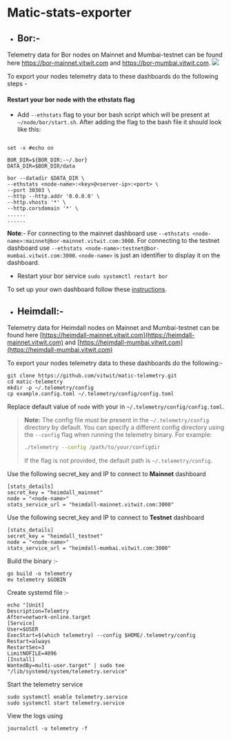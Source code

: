 # Matic-stats-exporter

- ## Bor:-
Telemetry data for Bor nodes on Mainnet and Mumbai-testnet can be found here https://bor-mainnet.vitwit.com and https://bor-mumbai.vitwit.com.
![](https://github.com/vitwit/matic-telemetry/blob/main/docs/screen.png)

To export your nodes telemetry data to these dashboards do the following steps - 
#### Restart your bor node with the ethstats flag

  
   - Add `--ethstats` flag to your bor bash script which will be present at `~/node/bor/start.sh`. After adding the flag to the bash file it should look like this:
   ```#!/usr/bin/env sh

set -x #echo on

BOR_DIR=${BOR_DIR:-~/.bor}
DATA_DIR=$BOR_DIR/data

bor --datadir $DATA_DIR \
  --ethstats <node-name>:<key>@<server-ip>:<port> \
  --port 30303 \
  --http --http.addr '0.0.0.0' \
  --http.vhosts '*' \
  --http.corsdomain '*' \
  ......
  ......
```
**Note**:- For connecting to the mainnet dashboard use  `--ethstats <node-name>:mainnet@bor-mainnet.vitwit.com:3000`. For connecting to the testnet dashboard use `--ethstats <node-name>:testnet@bor-mumbai.vitwit.com:3000`. `<node-name>` is just an identifier to display it on the dashboard.
   - Restart your bor service `sudo systemctl restart bor`
   
To set up your own dashboard follow these [instructions](./docs/bor-setup.md).

- ## Heimdall:-
Telemetry data for Heimdall nodes on Mainnet and Mumbai-testnet can be found here [https://heimdall-mainnet.vitwit.com](https://heimdall-mainnet.vitwit.com) and [https://heimdall-mumbai.vitwit.com](https://heimdall-mumbai.vitwit.com)

To export your nodes telemetry data to these dashboards do the following:-

```
git clone https://github.com/vitwit/matic-telemetry.git
cd matic-telemetry
mkdir -p ~/.telemetry/config
cp example.config.toml ~/.telemetry/config/config.toml
```
Replace default value of `node` with your <node-name> in `~/.telemetry/config/config.toml`.

> **Note:**
> The config file must be present in the `~/.telemetry/config` directory by default. You can specify a different config directory using the `--config` flag when running the telemetry binary. For example:
> 
> ```sh
> ./telemetry --config /path/to/your/configdir
> ```
> If the flag is not provided, the default path is `~/.telemetry/config`.

Use the following secret_key and IP to connect to **Mainnet** dashboard

```
[stats_details]
secret_key = "heimdall_mainnet"  
node = "<node-name>" 
stats_service_url = "heimdall-mainnet.vitwit.com:3000"
```

Use the following secret_key and IP to connect to **Testnet** dashboard

```
[stats_details]
secret_key = "heimdall_testnet"  
node = "<node-name>" 
stats_service_url = "heimdall-mumbai.vitwit.com:3000"
```
Build the binary :-
```
go build -o telemetry
mv telemetry $GOBIN
```
Create systemd file :-
```
echo "[Unit]
Description=Telemtry
After=network-online.target
[Service]
User=$USER
ExecStart=$(which telemetry) --config $HOME/.telemetry/config
Restart=always
RestartSec=3
LimitNOFILE=4096
[Install]
WantedBy=multi-user.target" | sudo tee "/lib/systemd/system/telemetry.service"
```
Start the telemetry service

```
sudo systemctl enable telemetry.service
sudo systemctl start telemetry.service
```

View the logs using 

`journalctl -u telemetry -f`

